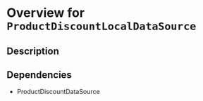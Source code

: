 # Overview for `ProductDiscountLocalDataSource`

## Description



## Dependencies

- ProductDiscountDataSource

